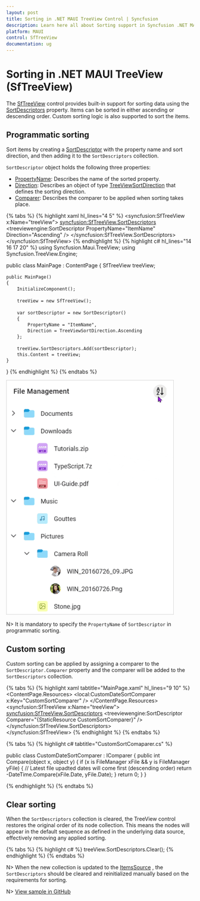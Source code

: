 ```yaml
---
layout: post
title: Sorting in .NET MAUI TreeView Control | Syncfusion
description: Learn here all about Sorting support in Syncfusion .NET MAUI TreeView (SfTreeView) Control and more.
platform: MAUI
control: SfTreeView
documentation: ug
---
```


# Sorting in .NET MAUI TreeView (SfTreeView)

The [SfTreeView](https://help.syncfusion.com/cr/maui/Syncfusion.Maui.TreeView.SfTreeView.html) control provides built-in support for sorting data using the [SortDescriptors](https://help.syncfusion.com/cr/maui/Syncfusion.Maui.TreeView.SfTreeView.html#Syncfusion_Maui_TreeView_SfTreeView_SortDescriptors) property. Items can be sorted in either ascending or descending order. Custom sorting logic is also supported to sort the items.

## Programmatic sorting

Sort items by creating a [SortDescriptor](https://help.syncfusion.com/cr/maui/Syncfusion.TreeView.Engine.SortDescriptor.html) with the property name and sort direction, and then adding it to the `SortDescriptors` collection.

`SortDescriptor` object holds the following three properties:

* [PropertyName](https://help.syncfusion.com/cr/maui/Syncfusion.TreeView.Engine.SortDescriptor.html#Syncfusion_TreeView_Engine_SortDescriptor_PropertyName): Describes the name of the sorted property.
* [Direction](https://help.syncfusion.com/cr/maui/Syncfusion.TreeView.Engine.SortDescriptor.html#Syncfusion_TreeView_Engine_SortDescriptor_Direction): Describes an object of type [TreeViewSortDirection](https://help.syncfusion.com/cr/maui/Syncfusion.Maui.TreeView.TreeViewSortDirection.html) that defines the sorting direction.
* [Comparer](https://help.syncfusion.com/cr/maui/Syncfusion.TreeView.Engine.SortDescriptor.html#Syncfusion_TreeView_Engine_SortDescriptor_Comparer): Describes the comparer to be applied when sorting takes place.

{% tabs %}
{% highlight xaml hl_lines="4 5" %}
<ContentPage xmlns:syncfusion="clr-namespace:Syncfusion.Maui.TreeView;assembly=Syncfusion.Maui.TreeView"
             xmlns:treeviewengine="clr-namespace:Syncfusion.TreeView.Engine;assembly=Syncfusion.Maui.TreeView">
  <syncfusion:SfTreeView x:Name="treeView">
        <syncfusion:SfTreeView.SortDescriptors>
            <treeviewengine:SortDescriptor PropertyName="ItemName" Direction="Ascending" />
        </syncfusion:SfTreeView.SortDescriptors>                    
  </syncfusion:SfTreeView>
</ContentPage>
{% endhighlight %}
{% highlight c# hl_lines="14 16 17 20" %}
using Syncfusion.Maui.TreeView;
using Syncfusion.TreeView.Engine;

public class MainPage : ContentPage
{
    SfTreeView treeView;

    public MainPage()
    {
        InitializeComponent();

        treeView = new SfTreeView();

        var sortDescriptor = new SortDescriptor()
        {
            PropertyName = "ItemName",
            Direction = TreeViewSortDirection.Ascending
        };

        treeView.SortDescriptors.Add(sortDescriptor);
        this.Content = treeView;
    }
}
{% endhighlight %}
{% endtabs %}

![Programmatic sorting in .NET MAUI TreeView](images/sorting/maui-treeView-programmatic-sorting.gif)

N> It is mandatory to specify the `PropertyName` of `SortDescriptor` in programmatic sorting.

## Custom sorting

Custom sorting can be applied by assigning a comparer to the `SortDescriptor.Comparer` property and the comparer will be added to the `SortDescriptors` collection.

{% tabs %}
{% highlight xaml tabtitle="MainPage.xaml" hl_lines="9 10" %}
<ContentPage xmlns:syncfusion="clr-namespace:Syncfusion.Maui.TreeView;assembly=Syncfusion.Maui.TreeView"
             xmlns:treeviewengine="clr-namespace:Syncfusion.TreeView.Engine;assembly=Syncfusion.Maui.TreeView">
  <ContentPage.Resources>
    <ResourceDictionary>
      <local:CustomDateSortComparer x:Key="CustomSortComparer" />
    </ResourceDictionary>
  </ContentPage.Resources>
  <syncfusion:SfTreeView x:Name="treeView">
        <syncfusion:SfTreeView.SortDescriptors>
            <treeviewengine:SortDescriptor Comparer="{StaticResource CustomSortComparer}" />
        </syncfusion:SfTreeView.SortDescriptors>                    
  </syncfusion:SfTreeView>
</ContentPage>
{% endhighlight %}
{% endtabs %}

{% tabs %}
{% highlight c# tabtitle="CustomSortComaparer.cs" %}

public class CustomDateSortComparer : IComparer<object>
{
    public int Compare(object x, object y)
    {
        if (x is FileManager xFile && y is FileManager yFile)
        {
            // Latest file upadted dates will come first (descending order)
            return -DateTime.Compare(xFile.Date, yFile.Date);
        }
        return 0;
    }
}

{% endhighlight %}
{% endtabs %}

## Clear sorting

When the `SortDescriptors` collection is cleared, the TreeView control restores the original order of its node collection. This means the nodes will appear in the default sequence as defined in the underlying data source, effectively removing any applied sorting.

{% tabs %}
{% highlight c# %}
treeView.SortDescriptors.Clear();
{% endhighlight %}
{% endtabs %}

N> When the new collection is updated to the [ItemsSource](https://help.syncfusion.com/cr/maui/Syncfusion.Maui.TreeView.SfTreeView.html#Syncfusion_Maui_TreeView_SfTreeView_ItemsSource) , the `SortDescriptors` should be cleared and reinitialized manually based on the requirements for sorting.

N> [View sample in GitHub](https://github.com/SyncfusionExamples/custom-sorting-in-.net-maui-treeview)